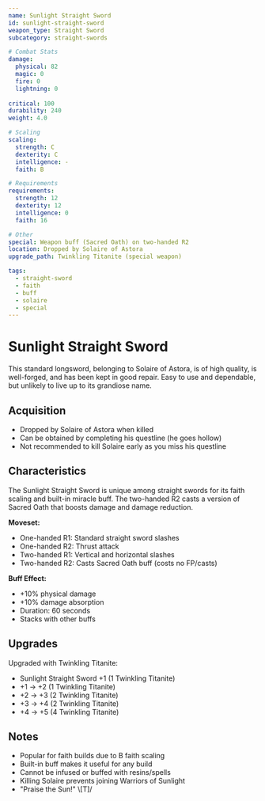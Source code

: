 ```yaml
---
name: Sunlight Straight Sword
id: sunlight-straight-sword
weapon_type: Straight Sword
subcategory: straight-swords

# Combat Stats
damage:
  physical: 82
  magic: 0
  fire: 0
  lightning: 0
  
critical: 100
durability: 240
weight: 4.0

# Scaling
scaling:
  strength: C
  dexterity: C
  intelligence: -
  faith: B

# Requirements
requirements:
  strength: 12
  dexterity: 12
  intelligence: 0
  faith: 16

# Other
special: Weapon buff (Sacred Oath) on two-handed R2
location: Dropped by Solaire of Astora
upgrade_path: Twinkling Titanite (special weapon)

tags:
  - straight-sword
  - faith
  - buff
  - solaire
  - special
---
```


# Sunlight Straight Sword

This standard longsword, belonging to Solaire of Astora, is of high quality, is well-forged, and has been kept in good repair. Easy to use and dependable, but unlikely to live up to its grandiose name.

## Acquisition
- Dropped by Solaire of Astora when killed
- Can be obtained by completing his questline (he goes hollow)
- Not recommended to kill Solaire early as you miss his questline

## Characteristics
The Sunlight Straight Sword is unique among straight swords for its faith scaling and built-in miracle buff. The two-handed R2 casts a version of Sacred Oath that boosts damage and damage reduction.

**Moveset:**
- One-handed R1: Standard straight sword slashes
- One-handed R2: Thrust attack
- Two-handed R1: Vertical and horizontal slashes
- Two-handed R2: Casts Sacred Oath buff (costs no FP/casts)

**Buff Effect:**
- +10% physical damage
- +10% damage absorption
- Duration: 60 seconds
- Stacks with other buffs

## Upgrades
Upgraded with Twinkling Titanite:
- Sunlight Straight Sword +1 (1 Twinkling Titanite)
- +1 → +2 (1 Twinkling Titanite)
- +2 → +3 (2 Twinkling Titanite)
- +3 → +4 (2 Twinkling Titanite)
- +4 → +5 (4 Twinkling Titanite)

## Notes
- Popular for faith builds due to B faith scaling
- Built-in buff makes it useful for any build
- Cannot be infused or buffed with resins/spells
- Killing Solaire prevents joining Warriors of Sunlight
- "Praise the Sun!" \\[T]/